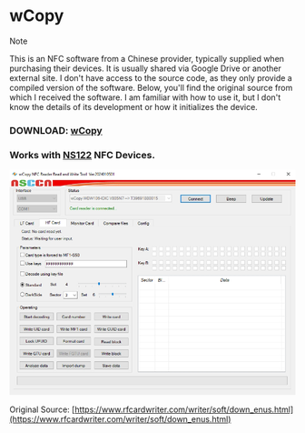 # wCopy

> [!NOTE]  
> This is an NFC software from a Chinese provider, typically supplied when purchasing their devices.
> It is usually shared via Google Drive or another external site.
> I don't have access to the source code, as they only provide a compiled version of the software.
> Below, you'll find the original source from which I received the software.
> I am familiar with how to use it, but I don't know the details of its development or how it initializes the device.

### **DOWNLOAD: [wCopy](https://github.com/skylandersNFC/wCopy/releases/tag/2024.01.05)**

### Works with [NS122](https://skylandersnfc.github.io/Docs/Skylanders_Buying_List/Skylanders_NFC_Devices/NS122/) NFC Devices.

![wCopy_2024010501](https://raw.githubusercontent.com/skylandersNFC/wCopy/main/images/wCopy_2024010501.jpg)

Original Source: [https://www.rfcardwriter.com/writer/soft/down_enus.html](https://www.rfcardwriter.com/writer/soft/down_enus.html)
